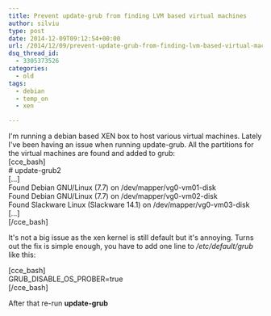```yaml
---
title: Prevent update-grub from finding LVM based virtual machines
author: silviu
type: post
date: 2014-12-09T09:12:54+00:00
url: /2014/12/09/prevent-update-grub-from-finding-lvm-based-virtual-machines/
dsq_thread_id:
  - 3305373526
categories:
  - old
tags:
  - debian
  - temp_on
  - xen

---
```

I'm running a debian based XEN box to host various virtual machines. Lately I've been having an issue when running update-grub. All the partitions for the virtual machines are found and added to grub:  
[cce_bash]  
\# update-grub2  
[&#8230;]  
Found Debian GNU/Linux (7.7) on /dev/mapper/vg0-vm01-disk  
Found Debian GNU/Linux (7.7) on /dev/mapper/vg0-vm02-disk  
Found Slackware Linux (Slackware 14.1) on /dev/mapper/vg0-vm03-disk  
[&#8230;]  
[/cce_bash]

It's not a big issue as the xen kernel is still default but it's annoying. Turns out the fix is simple enough, you have to add one line to _/etc/default/grub_ like this:

[cce_bash]  
GRUB\_DISABLE\_OS_PROBER=true  
[/cce_bash]

After that re-run **update-grub**